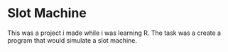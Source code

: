 # Slot Machine
This was a project i made while i was learning R. The task was a create a program that would simulate a slot machine.
